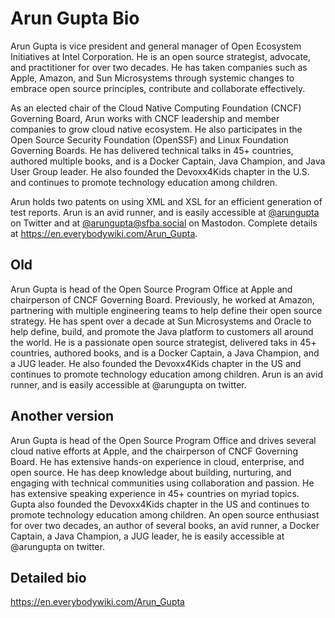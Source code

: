 # Arun Gupta Bio

Arun Gupta is vice president and general manager of Open Ecosystem Initiatives at Intel Corporation. He is an open source strategist, advocate, and practitioner for over two decades. He has taken companies such as Apple, Amazon, and Sun Microsystems through systemic changes to embrace open source principles, contribute and collaborate effectively.

As an elected chair of the Cloud Native Computing Foundation (CNCF) Governing Board, Arun works with CNCF leadership and member companies to grow cloud native ecosystem. He also participates in the Open Source Security Foundation (OpenSSF) and Linux Foundation Governing Boards. He has delivered technical talks in 45+ countries, authored multiple books, and is a Docker Captain, Java Champion, and Java User Group leader. He also founded the Devoxx4Kids chapter in the U.S. and continues to promote technology education among children.

Arun holds two patents on using XML and XSL for an efficient generation of test reports. Arun is an avid runner, and is easily accessible at <a href="https://twitter.com/arungupta">@arungupta</a> on Twitter and at <a rel="me" href="https://sfba.social/@arungupta">@arungupta@sfba.social</a> on Mastodon. Complete details at https://en.everybodywiki.com/Arun_Gupta.

## Old

Arun Gupta is head of the Open Source Program Office at Apple and chairperson of CNCF Governing Board. Previously, he worked at Amazon, partnering with multiple engineering teams to help define their open source strategy. He has spent over a decade at Sun Microsystems and Oracle to help define, build, and promote the Java platform to customers all around the world. He is a passionate open source strategist, delivered taks in 45+ countries, authored books, and is a Docker Captain, a Java Champion, and a JUG leader. He also founded the Devoxx4Kids chapter in the US and continues to promote technology education among children. Arun is an avid runner, and is easily accessible at @arungupta on twitter.

## Another version

Arun Gupta is head of the Open Source Program Office and drives several cloud native efforts at Apple, and the chairperson of CNCF Governing Board. He has extensive hands-on experience in cloud, enterprise, and open source. He has deep knowledge about building, nurturing, and engaging with technical communities using collaboration and passion. He has extensive speaking experience in 45+ countries on myriad topics. Gupta also founded the Devoxx4Kids chapter in the US and continues to promote technology education among children. An open source enthusiast for over two decades, an author of several books, an avid runner, a Docker Captain, a Java Champion, a JUG leader, he is easily accessible at @arungupta on twitter.

## Detailed bio

https://en.everybodywiki.com/Arun_Gupta


